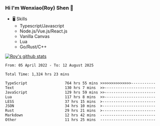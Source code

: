### Hi I'm Wenxiao(Roy) Shen 👋
- 🖥 Skills
  - Typescript/Javascript
  - Node.js/Vue.js/React.js
  - Vanilla Canvas
  - Lua
  - Go/Rust/C++

[![Roy's github stats](https://github-readme-stats.vercel.app/api?username=RoyShen12&show_icons=true&theme=radical&hide=prs,contribs)](https://github.com/anuraghazra/github-readme-stats)
<!--START_SECTION:waka-->

```txt
From: 05 April 2022 - To: 12 August 2025

Total Time: 1,324 hrs 23 mins

TypeScript                 764 hrs 55 mins >>>>>>>>>>>>>>-----------   57.26 %
Text                       130 hrs 7 mins  >>-----------------------   09.74 %
JavaScript                 129 hrs 59 mins >>-----------------------   09.73 %
Lua                        117 hrs 8 mins  >>-----------------------   08.77 %
LESS                       37 hrs 15 mins  >------------------------   02.79 %
JSON                       34 hrs 10 mins  >------------------------   02.56 %
Rust                       29 hrs 21 mins  >------------------------   02.20 %
Markdown                   12 hrs 42 mins  -------------------------   00.95 %
Other                      11 hrs 25 mins  -------------------------   00.85 %
```

<!--END_SECTION:waka-->
